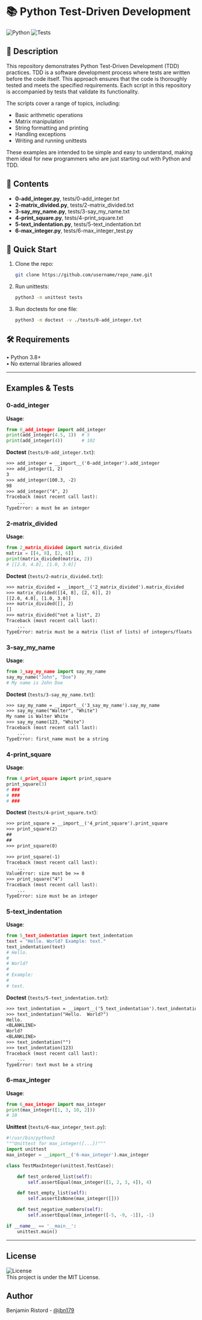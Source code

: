 # 📚 Python Test-Driven Development

![Python](https://img.shields.io/badge/Python-3.8%2B-blue.svg)
![Tests](https://img.shields.io/badge/Tests-passing-brightgreen.svg)

## 📖 Description
This repository demonstrates Python Test-Driven Development (TDD) practices. TDD is a software development process where tests are written before the code itself. This approach ensures that the code is thoroughly tested and meets the specified requirements. Each script in this repository is accompanied by tests that validate its functionality.

The scripts cover a range of topics, including:
- Basic arithmetic operations
- Matrix manipulation
- String formatting and printing
- Handling exceptions
- Writing and running unittests

These examples are intended to be simple and easy to understand, making them ideal for new programmers who are just starting out with Python and TDD.

## 📂 Contents
- **0-add_integer.py**, tests/0-add_integer.txt  
- **2-matrix_divided.py**, tests/2-matrix_divided.txt  
- **3-say_my_name.py**, tests/3-say_my_name.txt  
- **4-print_square.py**, tests/4-print_square.txt  
- **5-text_indentation.py**, tests/5-text_indentation.txt  
- **6-max_integer.py**, tests/6-max_integer_test.py

## 🚀 Quick Start
1. Clone the repo:
   ```bash
   git clone https://github.com/username/repo_name.git
   ```
2. Run unittests:
   ```bash
   python3 -m unittest tests
   ```
3. Run doctests for one file:
   ```bash
   python3 -m doctest -v ./tests/0-add_integer.txt
   ```

## 🛠️ Requirements
• Python 3.8+  
• No external libraries allowed

---

## Examples & Tests

### 0-add_integer
**Usage**:  
```python
from 0_add_integer import add_integer
print(add_integer(4.5, 1))  # 5
print(add_integer(4))       # 102
```
**Doctest** (`tests/0-add_integer.txt`):  
```txt
>>> add_integer = __import__('0-add_integer').add_integer
>>> add_integer(1, 2)
3
>>> add_integer(100.3, -2)
98
>>> add_integer("4", 2)
Traceback (most recent call last):
    ...
TypeError: a must be an integer
```

### 2-matrix_divided
**Usage**:  
```python
from 2_matrix_divided import matrix_divided
matrix = [[4, 8], [2, 6]]
print(matrix_divided(matrix, 2))
# [[2.0, 4.0], [1.0, 3.0]]
```
**Doctest** (`tests/2-matrix_divided.txt`):  
```txt
>>> matrix_divided = __import__('2_matrix_divided').matrix_divided
>>> matrix_divided([[4, 8], [2, 6]], 2)
[[2.0, 4.0], [1.0, 3.0]]
>>> matrix_divided([], 2)
[]
>>> matrix_divided("not a list", 2)
Traceback (most recent call last):
    ...
TypeError: matrix must be a matrix (list of lists) of integers/floats
```

### 3-say_my_name
**Usage**:  
```python
from 3_say_my_name import say_my_name
say_my_name("John", "Doe")
# My name is John Doe
```
**Doctest** (`tests/3-say_my_name.txt`):  
```txt
>>> say_my_name = __import__('3_say_my_name').say_my_name
>>> say_my_name("Walter", "White")
My name is Walter White
>>> say_my_name(123, "White")
Traceback (most recent call last):
    ...
TypeError: first_name must be a string
```

### 4-print_square
**Usage**:  
```python
from 4_print_square import print_square
print_square(3)
# ###
# ###
# ###
```
**Doctest** (`tests/4-print_square.txt`):  
```txt
>>> print_square = __import__('4_print_square').print_square
>>> print_square(2)
##
##
>>> print_square(0)

>>> print_square(-1)
Traceback (most recent call last):
    ...
ValueError: size must be >= 0
>>> print_square("4")
Traceback (most recent call last):
    ...
TypeError: size must be an integer
```

### 5-text_indentation
**Usage**:  
```python
from 5_text_indentation import text_indentation
text = "Hello. World? Example: text."
text_indentation(text)
# Hello.
#
# World?
#
# Example:
#
# text.
```
**Doctest** (`tests/5-text_indentation.txt`):  
```txt
>>> text_indentation = __import__('5_text_indentation').text_indentation
>>> text_indentation("Hello.  World?")
Hello.
<BLANKLINE>
World?
<BLANKLINE>
>>> text_indentation("")
>>> text_indentation(123)
Traceback (most recent call last):
    ...
TypeError: text must be a string
```

### 6-max_integer
**Usage**:  
```python
from 6_max_integer import max_integer
print(max_integer([1, 3, 10, 2]))
# 10
```
**Unittest** (`tests/6-max_integer_test.py`):  
```python
#!/usr/bin/python3
"""Unittest for max_integer([...])"""
import unittest
max_integer = __import__('6-max_integer').max_integer

class TestMaxInteger(unittest.TestCase):

    def test_ordered_list(self):
        self.assertEqual(max_integer([1, 2, 3, 4]), 4)

    def test_empty_list(self):
        self.assertIsNone(max_integer([]))

    def test_negative_numbers(self):
        self.assertEqual(max_integer([-5, -9, -1]), -1)

if __name__ == '__main__':
    unittest.main()
```

---

## License
![License](https://img.shields.io/badge/License-MIT-green.svg)  
This project is under the MIT License.

## Author
Benjamin Ristord - [@jbn179](https://github.com/jbn179)
